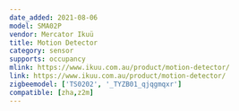 ```yaml
---
date_added: 2021-08-06
model: SMA02P
vendor: Mercator Ikuü 
title: Motion Detector
category: sensor
supports: occupancy
mlink: https://www.ikuu.com.au/product/motion-detector/
link: https://www.ikuu.com.au/product/motion-detector/
zigbeemodel: ['TS0202', '_TYZB01_qjqgmqxr']
compatible: [zha,z2m]
---
```




